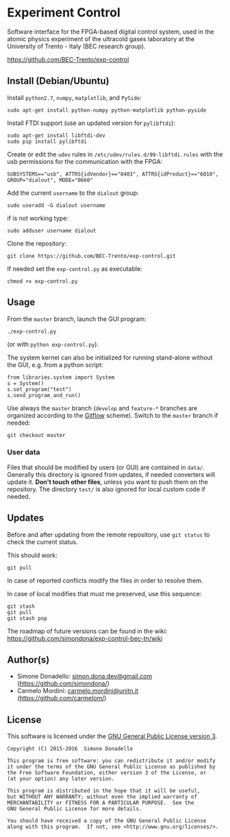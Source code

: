# Experiment Control
Software interface for the FPGA-based digital control system,
used in the atomic physics experiment of the ultracold gases laboratory at the University of Trento - Italy (BEC research group).

https://github.com/BEC-Trento/exp-control


## Install (Debian/Ubuntu)
Install `python2.7`, `numpy`, `matplotlib`, and `PySide`:
```
sudo apt-get install python-numpy python-matplotlib python-pyside
```

Install FTDI support (use an updated version for `pylibftdi`):
```
sudo apt-get install libftdi-dev
sudo pip install pylibftdi
```

Create or edit the `udev` rules in `/etc/udev/rules.d/99-libftdi.rules` with the usb permissions for the communication with the FPGA:
```
SUBSYSTEMS=="usb", ATTRS{idVendor}=="0403", ATTRS{idProduct}=="6010", GROUP="dialout", MODE="0660"
```

Add the current `username` to the `dialout` group:
```
sudo useradd -G dialout username
```
if is not working type:
```
sudo adduser username dialout
```

Clone the repository:
```
git clone https://github.com/BEC-Trento/exp-control.git
```

If needed set the `exp-control.py` as executable:
```
chmod +x exp-control.py
```


## Usage
From the `master` branch, launch the GUI program:
```
./exp-control.py
```
(or with `python exp-control.py`).

The system kernel can also be initialized for running stand-alone without the GUI, e.g. from a python script:
```
from libraries.system import System
s = System()
s.set_program("test")
s.send_program_and_run()
```

Use always the `master` branch (`develop` and `feature-*` branches are organized according to the [Gitflow](https://www.atlassian.com/git/tutorials/comparing-workflows/gitflow-workflow) scheme).
Switch to the `master` branch if needed:
```
git checkout master
```


### User data
Files that should be modified by users (or GUI) are contained in `data/`.
Generally this directory is ignored from updates, if needed converters will update it.
**Don't touch other files**, unless you want to push them on the repository.
The directory `test/` is also ignored for local custom code if needed.


## Updates
Before and after updating from the remote repository, use `git status` to check the current status.

This should work:
```
git pull
```
In case of reported conflicts modify the files in order to resolve them.

In case of local modifies that must me preserved, use this sequence:
```
git stash
git pull
git stash pop
```

The roadmap of future versions can be found in the wiki: https://github.com/simondona/exp-control-bec-tn/wiki


## Author(s)
* Simone Donadello: <simon.dona.dev@gmail.com> (https://github.com/simondona/)
* Carmelo Mordini: <carmelo.mordini@unitn.it> (https://github.com/carmelom/)


## License
This software is licensed under the [GNU General Public License version 3](http://www.gnu.org/licenses/gpl-3.0.html).

```
Copyright (C) 2015-2016  Simone Donadello

This program is free software: you can redistribute it and/or modify
it under the terms of the GNU General Public License as published by
the Free Software Foundation, either version 3 of the License, or
(at your option) any later version.

This program is distributed in the hope that it will be useful,
but WITHOUT ANY WARRANTY; without even the implied warranty of
MERCHANTABILITY or FITNESS FOR A PARTICULAR PURPOSE.  See the
GNU General Public License for more details.

You should have received a copy of the GNU General Public License
along with this program.  If not, see <http://www.gnu.org/licenses/>.
```
